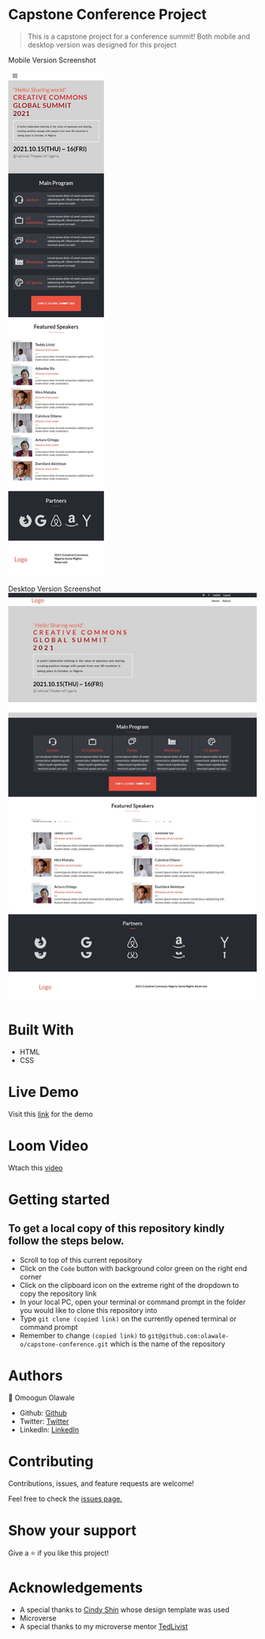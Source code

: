 # Capstone Conference Project

>  This is a capstone project for a conference summit!
 Both mobile and desktop version was designed for this project

Mobile Version Screenshot

![mobile-vesion](https://github.com/olawale-o/capstone-conference/blob/about-home-mobile-version/assets/mobile-screenshot.png?raw=true)

Desktop Version Screenshot
![desktop-vesion](https://github.com/olawale-o/capstone-conference/blob/about-home-mobile-version/assets/desktop-screenshot.png?raw=true)


# Built With
- HTML
- CSS

# Live Demo
Visit this [link](https://olawale-o.github.io/capstone-conference/) for the demo

# Loom Video
Wtach this [video]()

# Getting started

## To get a local copy of this repository kindly follow the steps below.
- Scroll to top of this current repository
- Click on the `Code` button with background color green on the right end corner
- Click on the clipboard icon on the extreme right of the dropdown to copy the repository link
- In your local PC, open your terminal or command prompt in the folder you would like to clone this repository into
- Type `git clone (copied link)` on the currently opened terminal or command prompt
- Remember to change `(copied link)` to `git@github.com:olawale-o/capstone-conference.git` which is the name of the repository

# Authors

:bust_in_silhouette: Omoogun Olawale

- Github: [Github](https://github.com/olawale-o)
- Twitter: [Twitter](https://twitter.com/ibreaktherules)
- LinkedIn: [LinkedIn](https://www.linkedin.com/in/olawale-omoogun-330a051b1/)

# Contributing
Contributions, issues, and feature requests are welcome!

Feel free to check the [issues page.](https://github.com/olawale-o/capstone-conference/issues)

# Show your support
Give a :star: if you like this project!

# Acknowledgements

- A special thanks to [Cindy Shin](https://www.behance.net/adagio07) whose design template was used
- Microverse
- A special thanks to my microverse mentor [TedLivist](https://github.com/TedLivist)
